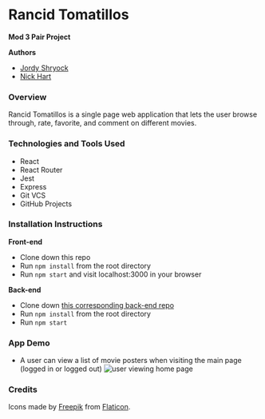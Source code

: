 # Rancid Tomatillos
**Mod 3 Pair Project**  

**Authors**
- [Jordy Shryock](https://github.com/jordy1611)
- [Nick Hart](https://github.com/nickhartdev)

### Overview  
Rancid Tomatillos is a single page web application that lets the user browse through, rate, favorite, and comment on different movies.

### Technologies and Tools Used
- React
- React Router
- Jest
- Express
- Git VCS
- GitHub Projects

### Installation Instructions

**Front-end**
- Clone down this repo
- Run `npm install` from the root directory
- Run `npm start` and visit localhost:3000 in your browser

**Back-end**
- Clone down [this corresponding back-end repo](https://github.com/turingschool-examples/rancid-tomatillos-microservice)
- Run `npm install` from the root directory
- Run `npm start`

### App Demo

* A user can view a list of movie posters when visiting the main page (logged in or logged out)
![user viewing home page](src/assets/homeview.gif)

### Credits

Icons made by [Freepik](http://www.freepik.com/) from [Flaticon](https://www.flaticon.com/).
